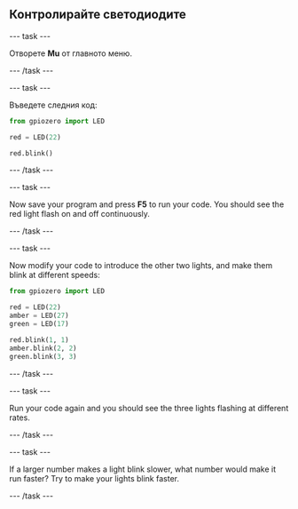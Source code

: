 ## Контролирайте светодиодите

\--- task \---

Отворете **Mu** от главното меню.

\--- /task \---

\--- task \---

Въведете следния код:

```python
from gpiozero import LED

red = LED(22)

red.blink()
```

\--- /task \---

\--- task \---

Now save your program and press **F5** to run your code. You should see the red light flash on and off continuously.

\--- /task \---

\--- task \---

Now modify your code to introduce the other two lights, and make them blink at different speeds:

```python
from gpiozero import LED

red = LED(22)
amber = LED(27)
green = LED(17)

red.blink(1, 1)
amber.blink(2, 2)
green.blink(3, 3)
```

\--- /task \---

\--- task \---

Run your code again and you should see the three lights flashing at different rates.

\--- /task \---

\--- task \---

If a larger number makes a light blink slower, what number would make it run faster? Try to make your lights blink faster.

\--- /task \---